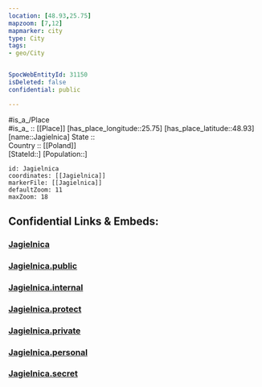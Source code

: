 ```yaml
---
location: [48.93,25.75] 
mapzoom: [7,12] 
mapmarker: city 
type: City
tags:
- geo/City


SpocWebEntityId: 31150
isDeleted: false
confidential: public

---
```

#is_a_/Place  
#is_a_ :: [[Place]] 
[has_place_longitude::25.75] 
[has_place_latitude::48.93] 
[name::Jagielnica] 
State ::  
Country :: [[Poland]]  
[StateId::] 
[Population::] 



```leaflet
id: Jagielnica
coordinates: [[Jagielnica]] 
markerFile: [[Jagielnica]] 
defaultZoom: 11 
maxZoom: 18
```


## Confidential Links & Embeds: 

### [Jagielnica](/_Standards/Earth/Continent/Europe/Europe~East/Ukraine/Regions~Ukraine/Ternopil'/City/Jagielnica.md) 

### [Jagielnica.public](/_public/Earth/Continent/Europe/Europe~East/Ukraine/Regions~Ukraine/Ternopil'/City/Jagielnica.public.md) 

### [Jagielnica.internal](/_internal/Earth/Continent/Europe/Europe~East/Ukraine/Regions~Ukraine/Ternopil'/City/Jagielnica.internal.md) 

### [Jagielnica.protect](/_protect/Earth/Continent/Europe/Europe~East/Ukraine/Regions~Ukraine/Ternopil'/City/Jagielnica.protect.md) 

### [Jagielnica.private](/_private/Earth/Continent/Europe/Europe~East/Ukraine/Regions~Ukraine/Ternopil'/City/Jagielnica.private.md) 

### [Jagielnica.personal](/_personal/Earth/Continent/Europe/Europe~East/Ukraine/Regions~Ukraine/Ternopil'/City/Jagielnica.personal.md) 

### [Jagielnica.secret](/_secret/Earth/Continent/Europe/Europe~East/Ukraine/Regions~Ukraine/Ternopil'/City/Jagielnica.secret.md)

